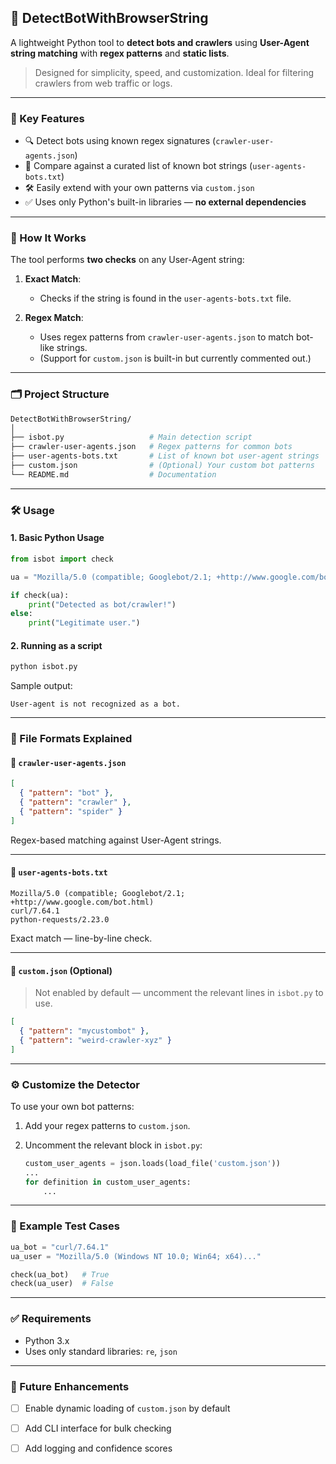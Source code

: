 ## 🤖 DetectBotWithBrowserString

A lightweight Python tool to **detect bots and crawlers** using **User-Agent string matching** with **regex patterns** and **static lists**.

> Designed for simplicity, speed, and customization. Ideal for filtering crawlers from web traffic or logs.

---

### 📌 Key Features

* 🔍 Detect bots using known regex signatures (`crawler-user-agents.json`)
* 📜 Compare against a curated list of known bot strings (`user-agents-bots.txt`)
* 🛠️ Easily extend with your own patterns via `custom.json`
* ✅ Uses only Python's built-in libraries — **no external dependencies**

---

### 🧠 How It Works

The tool performs **two checks** on any User-Agent string:

1. **Exact Match**:

   * Checks if the string is found in the `user-agents-bots.txt` file.
2. **Regex Match**:

   * Uses regex patterns from `crawler-user-agents.json` to match bot-like strings.
   * (Support for `custom.json` is built-in but currently commented out.)

---

### 🗂️ Project Structure

```bash
DetectBotWithBrowserString/
│
├── isbot.py                   # Main detection script
├── crawler-user-agents.json   # Regex patterns for common bots
├── user-agents-bots.txt       # List of known bot user-agent strings
├── custom.json                # (Optional) Your custom bot patterns
└── README.md                  # Documentation
```

---

### 🛠️ Usage

#### 1. **Basic Python Usage**

```python
from isbot import check

ua = "Mozilla/5.0 (compatible; Googlebot/2.1; +http://www.google.com/bot.html)"

if check(ua):
    print("Detected as bot/crawler!")
else:
    print("Legitimate user.")
```

#### 2. **Running as a script**

```bash
python isbot.py
```

Sample output:

```
User-agent is not recognized as a bot.
```

---

### 📁 File Formats Explained

#### 🔹 `crawler-user-agents.json`

```json
[
  { "pattern": "bot" },
  { "pattern": "crawler" },
  { "pattern": "spider" }
]
```

Regex-based matching against User-Agent strings.

---

#### 🔹 `user-agents-bots.txt`

```
Mozilla/5.0 (compatible; Googlebot/2.1; +http://www.google.com/bot.html)
curl/7.64.1
python-requests/2.23.0
```

Exact match — line-by-line check.

---

#### 🔹 `custom.json` (Optional)

> Not enabled by default — uncomment the relevant lines in `isbot.py` to use.

```json
[
  { "pattern": "mycustombot" },
  { "pattern": "weird-crawler-xyz" }
]
```

---

### ⚙️ Customize the Detector

To use your own bot patterns:

1. Add your regex patterns to `custom.json`.
2. Uncomment the relevant block in `isbot.py`:

   ```python
   custom_user_agents = json.loads(load_file('custom.json'))
   ...
   for definition in custom_user_agents:
       ...
   ```

---

### 🧪 Example Test Cases

```python
ua_bot = "curl/7.64.1"
ua_user = "Mozilla/5.0 (Windows NT 10.0; Win64; x64)..."

check(ua_bot)   # True
check(ua_user)  # False
```

---

### ✅ Requirements

* Python 3.x
* Uses only standard libraries: `re`, `json`

---

### 🚧 Future Enhancements

* [ ] Enable dynamic loading of `custom.json` by default
* [ ] Add CLI interface for bulk checking
* [ ] Add logging and confidence scores

